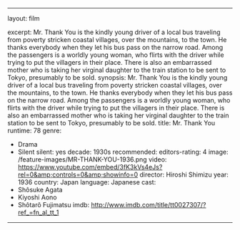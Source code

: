 
---

layout: film

excerpt: Mr. Thank You is the kindly young driver of a local bus traveling from poverty stricken coastal villages, over the mountains, to the town. He thanks everybody when they let his bus pass on the narrow road. Among the passengers is a worldly young woman, who flirts with the driver while trying to put the villagers in their place. There is also an embarrassed mother who is taking her virginal daughter to the train station to be sent to Tokyo, presumably to be sold.
synopsis: Mr. Thank You is the kindly young driver of a local bus traveling from poverty stricken coastal villages, over the mountains, to the town. He thanks everybody when they let his bus pass on the narrow road. Among the passengers is a worldly young woman, who flirts with the driver while trying to put the villagers in their place. There is also an embarrassed mother who is taking her virginal daughter to the train station to be sent to Tokyo, presumably to be sold.
title: Mr. Thank You
runtime: 78
genre: 
- Drama 
- Silent
silent: yes
decade: 1930s
recommended: 
editors-rating: 4
image:  /feature-images/MR-THANK-YOU-1936.png 
video: https://www.youtube.com/embed/3fK3kVs4eJs?rel=0&amp;controls=0&amp;showinfo=0
director: Hiroshi Shimizu 
year: 1936
country: Japan
language: Japanese
cast:
- Shôsuke Agata
- Kiyoshi Aono
- Shôtarô Fujimatsu
imdb: http://www.imdb.com/title/tt0027307/?ref_=fn_al_tt_1

---


